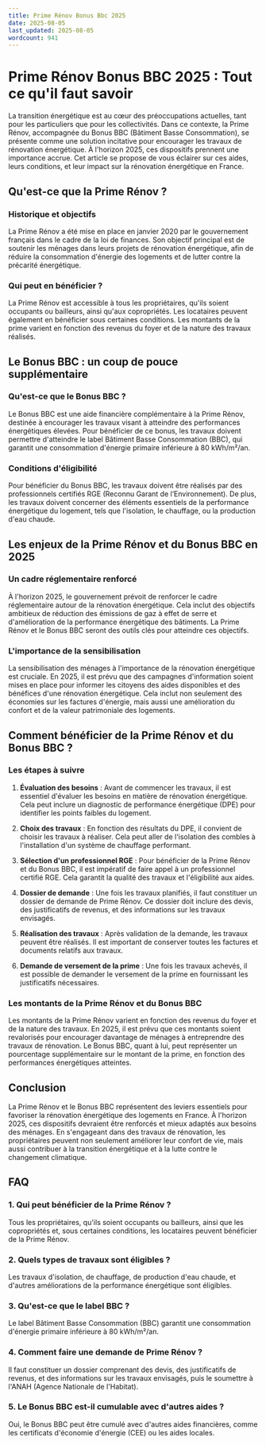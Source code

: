 ```yaml
---
title: Prime Rénov Bonus Bbc 2025
date: 2025-08-05
last_updated: 2025-08-05
wordcount: 941
---
```


# Prime Rénov Bonus BBC 2025 : Tout ce qu'il faut savoir

La transition énergétique est au cœur des préoccupations actuelles, tant pour les particuliers que pour les collectivités. Dans ce contexte, la Prime Rénov, accompagnée du Bonus BBC (Bâtiment Basse Consommation), se présente comme une solution incitative pour encourager les travaux de rénovation énergétique. À l'horizon 2025, ces dispositifs prennent une importance accrue. Cet article se propose de vous éclairer sur ces aides, leurs conditions, et leur impact sur la rénovation énergétique en France.

## Qu'est-ce que la Prime Rénov ?

### Historique et objectifs

La Prime Rénov a été mise en place en janvier 2020 par le gouvernement français dans le cadre de la loi de finances. Son objectif principal est de soutenir les ménages dans leurs projets de rénovation énergétique, afin de réduire la consommation d'énergie des logements et de lutter contre la précarité énergétique.

### Qui peut en bénéficier ?

La Prime Rénov est accessible à tous les propriétaires, qu'ils soient occupants ou bailleurs, ainsi qu'aux copropriétés. Les locataires peuvent également en bénéficier sous certaines conditions. Les montants de la prime varient en fonction des revenus du foyer et de la nature des travaux réalisés.

## Le Bonus BBC : un coup de pouce supplémentaire

### Qu'est-ce que le Bonus BBC ?

Le Bonus BBC est une aide financière complémentaire à la Prime Rénov, destinée à encourager les travaux visant à atteindre des performances énergétiques élevées. Pour bénéficier de ce bonus, les travaux doivent permettre d'atteindre le label Bâtiment Basse Consommation (BBC), qui garantit une consommation d'énergie primaire inférieure à 80 kWh/m²/an.

### Conditions d'éligibilité

Pour bénéficier du Bonus BBC, les travaux doivent être réalisés par des professionnels certifiés RGE (Reconnu Garant de l’Environnement). De plus, les travaux doivent concerner des éléments essentiels de la performance énergétique du logement, tels que l'isolation, le chauffage, ou la production d'eau chaude.

## Les enjeux de la Prime Rénov et du Bonus BBC en 2025

### Un cadre réglementaire renforcé

À l'horizon 2025, le gouvernement prévoit de renforcer le cadre réglementaire autour de la rénovation énergétique. Cela inclut des objectifs ambitieux de réduction des émissions de gaz à effet de serre et d'amélioration de la performance énergétique des bâtiments. La Prime Rénov et le Bonus BBC seront des outils clés pour atteindre ces objectifs.

### L'importance de la sensibilisation

La sensibilisation des ménages à l'importance de la rénovation énergétique est cruciale. En 2025, il est prévu que des campagnes d'information soient mises en place pour informer les citoyens des aides disponibles et des bénéfices d'une rénovation énergétique. Cela inclut non seulement des économies sur les factures d'énergie, mais aussi une amélioration du confort et de la valeur patrimoniale des logements.

## Comment bénéficier de la Prime Rénov et du Bonus BBC ?

### Les étapes à suivre

1. **Évaluation des besoins** : Avant de commencer les travaux, il est essentiel d'évaluer les besoins en matière de rénovation énergétique. Cela peut inclure un diagnostic de performance énergétique (DPE) pour identifier les points faibles du logement.

2. **Choix des travaux** : En fonction des résultats du DPE, il convient de choisir les travaux à réaliser. Cela peut aller de l'isolation des combles à l'installation d'un système de chauffage performant.

3. **Sélection d'un professionnel RGE** : Pour bénéficier de la Prime Rénov et du Bonus BBC, il est impératif de faire appel à un professionnel certifié RGE. Cela garantit la qualité des travaux et l'éligibilité aux aides.

4. **Dossier de demande** : Une fois les travaux planifiés, il faut constituer un dossier de demande de Prime Rénov. Ce dossier doit inclure des devis, des justificatifs de revenus, et des informations sur les travaux envisagés.

5. **Réalisation des travaux** : Après validation de la demande, les travaux peuvent être réalisés. Il est important de conserver toutes les factures et documents relatifs aux travaux.

6. **Demande de versement de la prime** : Une fois les travaux achevés, il est possible de demander le versement de la prime en fournissant les justificatifs nécessaires.

### Les montants de la Prime Rénov et du Bonus BBC

Les montants de la Prime Rénov varient en fonction des revenus du foyer et de la nature des travaux. En 2025, il est prévu que ces montants soient revalorisés pour encourager davantage de ménages à entreprendre des travaux de rénovation. Le Bonus BBC, quant à lui, peut représenter un pourcentage supplémentaire sur le montant de la prime, en fonction des performances énergétiques atteintes.

## Conclusion

La Prime Rénov et le Bonus BBC représentent des leviers essentiels pour favoriser la rénovation énergétique des logements en France. À l'horizon 2025, ces dispositifs devraient être renforcés et mieux adaptés aux besoins des ménages. En s'engageant dans des travaux de rénovation, les propriétaires peuvent non seulement améliorer leur confort de vie, mais aussi contribuer à la transition énergétique et à la lutte contre le changement climatique.

## FAQ

### 1. Qui peut bénéficier de la Prime Rénov ?

Tous les propriétaires, qu'ils soient occupants ou bailleurs, ainsi que les copropriétés et, sous certaines conditions, les locataires peuvent bénéficier de la Prime Rénov.

### 2. Quels types de travaux sont éligibles ?

Les travaux d'isolation, de chauffage, de production d'eau chaude, et d'autres améliorations de la performance énergétique sont éligibles.

### 3. Qu'est-ce que le label BBC ?

Le label Bâtiment Basse Consommation (BBC) garantit une consommation d'énergie primaire inférieure à 80 kWh/m²/an.

### 4. Comment faire une demande de Prime Rénov ?

Il faut constituer un dossier comprenant des devis, des justificatifs de revenus, et des informations sur les travaux envisagés, puis le soumettre à l'ANAH (Agence Nationale de l'Habitat).

### 5. Le Bonus BBC est-il cumulable avec d'autres aides ?

Oui, le Bonus BBC peut être cumulé avec d'autres aides financières, comme les certificats d'économie d'énergie (CEE) ou les aides locales.